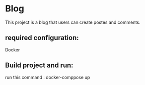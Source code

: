 # Blog

This project is a blog that users can create postes and comments.

## required configuration:

Docker

## Build project and run:

run this command :
docker-comppose up
